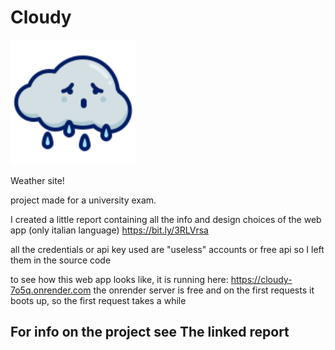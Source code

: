 # Cloudy

<img src="https://github.com/LucaMaccarini/Cloudy/blob/main/assets/images/logo.svg" width="200">

Weather site!

project made for a university exam.

I created a little report containing all the info and design choices of the web app (only italian language) https://bit.ly/3RLVrsa

all the credentials or api key used are "useless" accounts or free api so I left them in the source code

to see how this web app looks like, it is running here: https://cloudy-7o5q.onrender.com
the onrender server is free and on the first requests it boots up, so the first request takes a while

## For info on the project see The linked report
